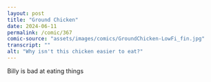 ```yaml
---
layout: post
title: "Ground Chicken"
date: 2024-06-11
permalink: /comic/367
comic-source: "assets/images/comics/GroundChicken-LowFi_fin.jpg"
transcript: ""
alt: "Why isn't this chicken easier to eat?"
---
```

Billy is bad at eating things
